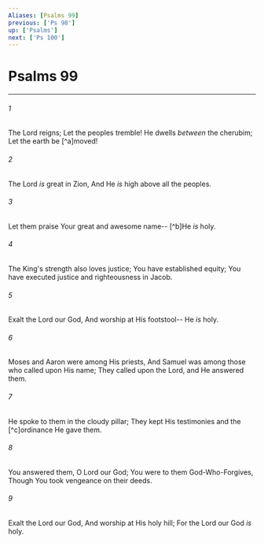 ```yaml
---
Aliases: [Psalms 99]
previous: ['Ps 98']
up: ['Psalms']
next: ['Ps 100']
---
```

# Psalms 99

***


###### 1 
The Lord reigns; Let the peoples tremble! He dwells _between_ the cherubim; Let the earth be [^a]moved! 

###### 2 
The Lord _is_ great in Zion, And He _is_ high above all the peoples. 

###### 3 
Let them praise Your great and awesome name-- [^b]He _is_ holy. 

###### 4 
The King's strength also loves justice; You have established equity; You have executed justice and righteousness in Jacob. 

###### 5 
Exalt the Lord our God, And worship at His footstool-- He _is_ holy. 

###### 6 
Moses and Aaron were among His priests, And Samuel was among those who called upon His name; They called upon the Lord, and He answered them. 

###### 7 
He spoke to them in the cloudy pillar; They kept His testimonies and the [^c]ordinance He gave them. 

###### 8 
You answered them, O Lord our God; You were to them God-Who-Forgives, Though You took vengeance on their deeds. 

###### 9 
Exalt the Lord our God, And worship at His holy hill; For the Lord our God _is_ holy.
